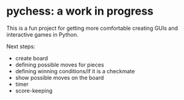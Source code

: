 # pychess: a work in progress

This is a fun project for getting more comfortable creating GUIs and interactive games in Python.

Next steps:
- create board
- defining possible moves for pieces
- defining winning conditions/if it is a checkmate
- show possible moves on the board
- timer
- score-keeping
